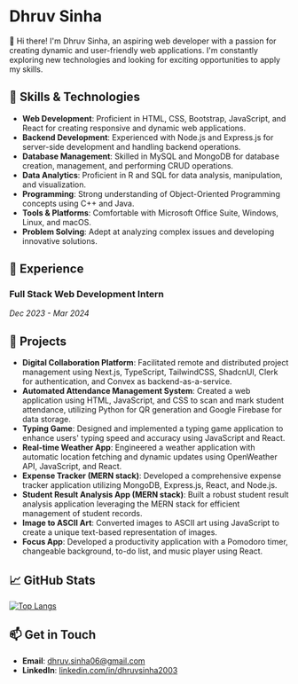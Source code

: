 # Dhruv Sinha

👋 Hi there! I'm Dhruv Sinha, an aspiring web developer with a passion for creating dynamic and user-friendly web applications. I'm constantly exploring new technologies and looking for exciting opportunities to apply my skills.

## 🔧 Skills & Technologies

- **Web Development**: Proficient in HTML, CSS, Bootstrap, JavaScript, and React for creating responsive and dynamic web applications.
- **Backend Development**: Experienced with Node.js and Express.js for server-side development and handling backend operations.
- **Database Management**: Skilled in MySQL and MongoDB for database creation, management, and performing CRUD operations.
- **Data Analytics**: Proficient in R and SQL for data analysis, manipulation, and visualization.
- **Programming**: Strong understanding of Object-Oriented Programming concepts using C++ and Java.
- **Tools & Platforms**: Comfortable with Microsoft Office Suite, Windows, Linux, and macOS.
- **Problem Solving**: Adept at analyzing complex issues and developing innovative solutions.

## 🌟 Experience

### Full Stack Web Development Intern
*Dec 2023 - Mar 2024*

## 🚀 Projects

- **Digital Collaboration Platform**: Facilitated remote and distributed project management using Next.js, TypeScript, TailwindCSS, ShadcnUI, Clerk for authentication, and Convex as backend-as-a-service.
- **Automated Attendance Management System**: Created a web application using HTML, JavaScript, and CSS to scan and mark student attendance, utilizing Python for QR generation and Google Firebase for data storage.
- **Typing Game**: Designed and implemented a typing game application to enhance users' typing speed and accuracy using JavaScript and React.
- **Real-time Weather App**: Engineered a weather application with automatic location fetching and dynamic updates using OpenWeather API, JavaScript, and React.
- **Expense Tracker (MERN stack)**: Developed a comprehensive expense tracker application utilizing MongoDB, Express.js, React, and Node.js.
- **Student Result Analysis App (MERN stack)**: Built a robust student result analysis application leveraging the MERN stack for efficient management of student records.
- **Image to ASCII Art**: Converted images to ASCII art using JavaScript to create a unique text-based representation of images.
- **Focus App**: Developed a productivity application with a Pomodoro timer, changeable background, to-do list, and music player using React.

## 📈 GitHub Stats

[![Top Langs](https://github-readme-stats.vercel.app/api/top-langs/?username=DhruvSinha2003&layout=compact)](https://github.com/anuraghazra/github-readme-stats)

## 📫 Get in Touch

- **Email**: [dhruv.sinha06@gmail.com](mailto:dhruv.sinha06@gmail.com)
- **LinkedIn**: [linkedin.com/in/dhruvsinha2003](https://www.linkedin.com/in/dhruvsinha2003)
